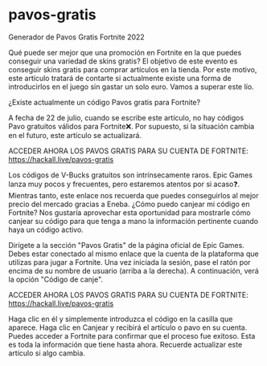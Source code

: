 # pavos-gratis
Generador de Pavos Gratis Fortnite 2022

Qué puede ser mejor que una promoción en Fortnite en la que puedes conseguir una variedad de skins gratis? El objetivo de este evento es conseguir skins gratis para comprar artículos en la tienda. Por este motivo, este artículo tratará de contarte si actualmente existe una forma de introducirlos en el juego sin gastar un solo euro. Vamos a superar este lío.

¿Existe actualmente un código Pavos gratis para Fortnite?

A fecha de 22 de julio, cuando se escribe este artículo, no hay códigos Pavo gratuitos válidos para Fortnite❌.
Por supuesto, si la situación cambia en el futuro, este artículo se actualizará.

ACCEDER AHORA LOS PAVOS GRATIS PARA SU CUENTA DE FORTNITE: https://hackall.live/pavos-gratis

Los códigos de V-Bucks gratuitos son intrínsecamente raros. Epic Games lanza muy pocos y frecuentes, pero estaremos atentos por si acaso❓.
Mientras tanto, este enlace nos recuerda que puedes conseguirlos al mejor precio del mercado gracias a Eneba.
¿Cómo puedo canjear mi código en Fortnite?
Nos gustaría aprovechar esta oportunidad para mostrarle cómo canjear su código para que tenga a mano la información pertinente cuando haya un código activo.

Dirígete a la sección "Pavos Gratis" de la página oficial de Epic Games.
Debes estar conectado al mismo enlace que la cuenta de la plataforma que utilizas para jugar a Fortnite.
Una vez iniciada la sesión, pase el ratón por encima de su nombre de usuario (arriba a la derecha).
A continuación, verá la opción "Código de canje".

ACCEDER AHORA LOS PAVOS GRATIS PARA SU CUENTA DE FORTNITE: https://hackall.live/pavos-gratis


Haga clic en él y simplemente introduzca el código en la casilla que aparece.
Haga clic en Canjear y recibirá el artículo o pavo en su cuenta.
Puedes acceder a Fortnite para confirmar que el proceso fue exitoso.
Esta es toda la información que tiene hasta ahora. Recuerde actualizar este artículo si algo cambia.
